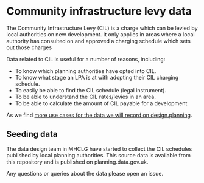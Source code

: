 # Community infrastructure levy data

The Community Infrastructure Levy (CIL) is a charge which can be levied by local authorities on new development. It only applies in areas where a local authority has consulted on and approved a charging schedule which sets out those charges

Data related to CIL is useful for a number of reasons, including:

* To know which planning authorities have opted into CIL.
* To know what stage an LPA is at with adopting their CIL charging schedule.
* To easily be able to find the CIL schedule (legal instrument).
* To be able to understand the CIL rates/levies in an area.
* To be able to calculate the amount of CIL payable for a development

As we find [more use cases for the data we will record on design.planning](https://design.planning.data.gov.uk/planning-consideration/community-infrastructure-levy/research/).

## Seeding data

The data design team in MHCLG have started to collect the CIL schedules published by local planning authorities. This source data is available from this repository and is published on planning.data.gov.uk.

Any questions or queries about the data please open an issue.
